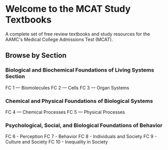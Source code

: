 # Welcome to the MCAT Study Textbooks
A complete set of free review textbooks and study resources for the AAMC's Medical College Admissions Test (MCAT).

## Browse by Section
### Biological and Biochemical Foundations of Living Systems Section
FC 1 — Biomolecules
FC 2 — Cells
FC 3 — Organ Systems

### Chemical and Physical Foundations of Biological Systems
FC 4 — Chemical Processes
FC 5 — Physical Processes

### Psychological, Social, and Biological Foundations of Behavior
FC 6 - Perception 
FC 7 - Behavior
FC 8 - Individuals and Society
FC 9 - Culture and Society
FC 10 - Inequality in Society
